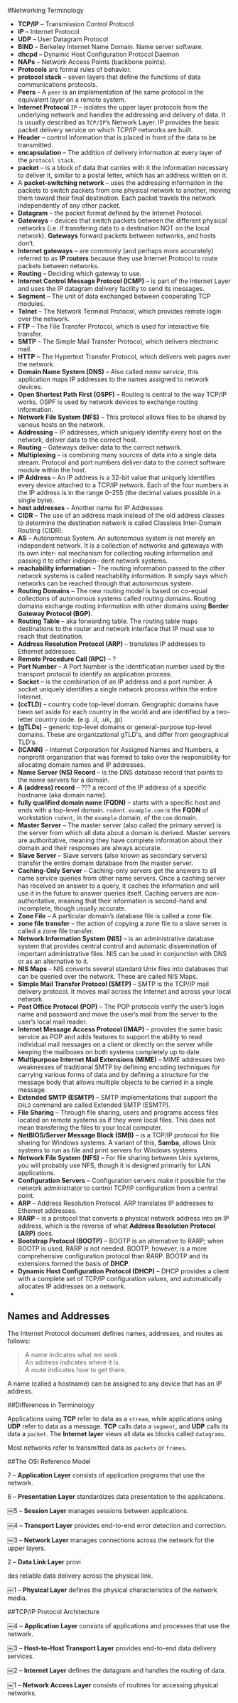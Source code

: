 #Networking Terminology

* **TCP/IP** – Transmission Control Protocol
* **IP** – Internet Protocol
* **UDP** – User Datagram Protocol
* **BIND** – Berkeley Internet Name Domain. Name server software.
* **dhcpd** – Dynamic Host Configuration Protocol Daemon
* **NAPs** – Network Access Points (backbone points).
* **Protocols** are formal rules of behavior.
* **protocol stack** – seven layers that define the functions of data communications protocols.
* **Peers** – A `peer` is an implementation of the same protocol in the equivalent layer on a remote system.
* **Internet Protocol** `IP` – isolates the upper layer protocols from the underlying network and handles the addressing and delivery of data. It is usually described as `TCP/IP`’s Network Layer. IP provides the basic packet delivery service on which TCP/IP networks are built.
* **Header** – control information that is placed in front of the data to be transmitted.
* **encapsulation** – The addition of delivery information at every layer of the `protocol stack`.
* **packet** – is a block of data that carries with it the information necessary to deliver it, similar to a postal letter, which has an address written on it.
* A **packet-switching network** – uses the addressing information in the packets to switch packets from one physical network to another, moving them toward their final destination. Each packet travels the network independently of any other packet.
* **Datagram** – the packet format defined by the Internet Protocol.
* **Gateways** – devices that switch packets between the different physical networks (i.e. if transfering data to a destination NOT on the local network). **Gateways** forward packets between networks, and hosts don’t.
* **Internet gateways** – are commonly (and perhaps more accurately) referred to as **IP routers** because they use Internet Protocol to route packets between networks.
* **Routing** – Deciding which gateway to use.
* **Internet Control Message Protocol (ICMP)** – is part of the Internet Layer and uses the IP datagram delivery facility to send its messages.
* **Segment** – The unit of data exchanged between cooperating TCP modules.
* **Telnet** – The Network Terminal Protocol, which provides remote login over the network.* **FTP** – The File Transfer Protocol, which is used for interactive file transfer.* **SMTP** – The Simple Mail Transfer Protocol, which delivers electronic mail.* **HTTP** – The Hypertext Transfer Protocol, which delivers web pages over the network.
* **Domain Name System (DNS)** – Also called *name service*, this application maps IP addresses to the names assigned to network devices.* **Open Shortest Path First (OSPF)** – Routing is central to the way TCP/IP works. OSPF is used by network devices to exchange routing information. * **Network File System (NFS)** – This protocol allows files to be shared by various hosts on the network.
* **Addressing** – IP addresses, which uniquely identify every host on the network, deliver data to the correct host.* **Routing** – Gateways deliver data to the correct network.* **Multiplexing** – is combining many sources of data into a single data stream. Protocol and port numbers deliver data to the correct software module within the host. 
* **IP Address** – An IP address is a 32-bit value that uniquely identifies every device attached to a TCP/IP network. Each of the four numbers in the IP address is in the range 0–255 (the decimal values possible in a single byte). 
* **host addresses** – Another name for IP Addresses
* **CIDR** – The use of an address mask instead of the old address classes to determine the destination network is called Classless Inter-Domain Routing (CIDR).
* **AS** – Autonomous System. An autonomous system is not merely an independent network. It is a collection of networks and gateways with its own inter- nal mechanism for collecting routing information and passing it to other indepen- dent network systems.
* **reachability information** – The routing information passed to the other network systems is called reachability information. It simply says which networks can be reached through that autonomous system.
* **Routing Domains** – The new routing model is based on co-equal collections of autonomous systems called routing domains. Routing domains exchange routing information with other domains using **Border Gateway Protocol (BGP)**.
* **Routing Table** – aka forwarding table. The routing table maps destinations to the router and network interface that IP must use to reach that destination.
* **Address Resolution Protocol (ARP)** – translates IP addresses to Ethernet addresses.
* **Remote Procedure Call (RPC)** – ?
* **Port Number** – A Port Number is the identification number used by the transport protocol to identify an application process.
* **Socket** – is the combination of an IP address and a port number. A socket uniquely identifies a single network process within the entire Internet.
* **(ccTLD)** – country code top-level domain. Geographic domains have been set aside for each country in the world and are identified by a two-letter country code. (e.g. .il, .uk, .jp)
* **(gTLDs)** – generic top-level domains or general-purpose top-level domains. These are organizational gTLD's, and differ from geographical TLD's.
* **(ICANN)** – Internet Corporation for Assigned Names and Numbers, a nonprofit organization that was formed to take over the responsibility for allocating domain names and IP addresses.
* **Name Server (NS) Record** – is the DNS database record that points to the name servers for a domain.
* **A (address) record** – ??? a record of the IP address of a specific hostname (aka domain name).
*  **fully qualified domain name (FQDN)** – starts with a specific host and ends with a top-level domain. `rodent.example.com` is the **FQDN** of workstation `rodent`, in the `example` domain, of the `com` domain.
* **Master Server** – The master server (also called the primary server) is the server from which all data about a domain is derived. Master servers are authoritative, meaning they have complete information about their domain and their responses are always accurate.
* **Slave Server** – Slave servers (also known as secondary servers) transfer the entire domain database from the master server.
* **Caching-Only Server** – Caching-only servers get the answers to all name service queries from other name servers. Once a caching server has received an answer to a query, it caches the information and will use it in the future to answer queries itself. Caching servers are non-authoritative, meaning that their information is second-hand and incomplete, though usually accurate.
* **Zone File** – A particular domain’s database file is called a zone file. 
* **zone file transfer** – the action of copying a zone file to a slave server is called a zone file transfer.
* **Network Information System (NIS)** – is an administrative database system that provides central control and automatic dissemination of important administrative files. NIS can be used in conjunction with DNS or as an alternative to it.
* **NIS Maps** – NIS converts several standard Unix files into databases that can be queried over the network. These are called NIS Maps.
* **Simple Mail Transfer Protocol (SMTP)** – SMTP is the TCP/IP mail delivery protocol. It moves mail across the Internet and across your local network. 
* **Post Office Protocol (POP)** – The POP protocols verify the user’s login name and password and move the user’s mail from the server to the user’s local mail reader.
* **Internet Message Access Protocol (IMAP)** – provides the same basic service as POP and adds features to support the ability to read individual mail messages on a client or directly on the server while keeping the mailboxes on both systems completely up to date.
* **Multipurpose Internet Mail Extensions (MIME)** – MIME addresses two weaknesses of traditional SMTP by defining encoding techniques for carrying various forms of data and by defining a structure for the message body that allows multiple objects to be carried in a single message.
* **Extended SMTP (ESMTP)** – SMTP implementations that support the `EHLO` command are called Extended SMTP (ESMTP).
* **File Sharing** – Through file sharing, users and programs access files located on remote systems as if they were local files. This does not mean transfering the files to your local computer.
* **NetBIOS/Server Message Block (SMB)** – is a TCP/IP protocol for file sharing for Windows systems. A variant of this, **Samba**, allows Unix systems to run as file and print servers for Windows systems.
* **Network File System (NFS)** – For file sharing between Unix systems, you will probably use NFS, though it is designed primarily for LAN applications.
* **Configuration Servers** – Configuration servers make it possible for the network administrator to control TCP/IP configuration from a central point.
* **ARP** – Address Resolution Protocol. ARP translates IP addresses to Ethernet addresses.
* **RARP** – is a protocol that converts a physical network address into an IP address, which is the reverse of what **Address Resolution Protocol (ARP)** does.
* **Bootstrap Protocol (BOOTP)** – BOOTP is an alternative to RARP; when BOOTP is used, RARP is not needed. BOOTP, however, is a more comprehensive configuration protocol than RARP. BOOTP and its extensions formed the basis of **DHCP**.
* **Dynamic Host Configuration Protocol (DHCP)** – DHCP provides a client with a complete set of TCP/IP configuration values, and automatically allocates IP addresses on a network.
* 



## Names and Addresses
The Internet Protocol document defines names, addresses, and routes as follows:
> A name indicates what we seek.<br> > An address indicates where it is.<br> > A route indicates how to get there.

A name (called a hostname) can be assigned to any device that has an IP address.

##Differences in Terminology

Applications using **TCP** refer to data as a `stream`, while applications using **UDP** refer to data as a message. **TCP** calls data a `segment`, and **UDP** calls its data a `packet`. The **Internet layer** views all data as blocks called `datagrams`.

Most networks refer to transmitted data as `packets` or `frames`.


##The OSI Reference Model 

7 – **Application Layer** consists of application programs that use the network.

6 – **Presentation Layer** standardizes data presentation to the applications.￼5 – **Session Layer** manages sessions between applications.￼4 – **Transport Layer** provides end-to-end error detection and correction.￼3 – **Network Layer** manages connections across the network for the upper layers.
2 – **Data Link Layer** provi
des reliable data delivery across the physical link.
￼1 – **Physical Layer** defines the physical characteristics of the network media.
##TCP/IP Protocol Architecture

￼4 – **Application Layer** consists of applications and processes that use the network.
￼3 – **Host-to-Host Transport Layer** provides end-to-end data delivery services.
￼2 – **Internet Layer** defines the datagram and handles the routing of data.
￼1 – **Network Access Layer** consists of routines for accessing physical networks.

